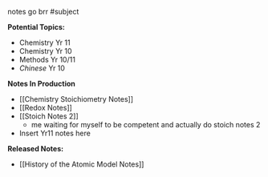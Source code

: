 
notes go brr #subject 

**Potential Topics:**
* Chemistry Yr 11
* Chemistry Yr 10
* Methods Yr 10/11
* *Chinese* Yr 10

**Notes In Production**
* [[Chemistry Stoichiometry Notes]]
* [[Redox Notes]]
* [[Stoich Notes 2]]
	* me waiting for myself to be competent and actually do stoich notes 2
* Insert Yr11 notes here


**Released Notes:**
* [[History of the Atomic Model Notes]]


